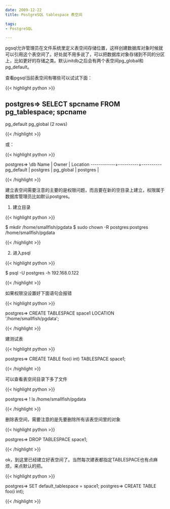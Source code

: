 ```yaml
---
date: 2009-12-22
title: PostgreSQL tablespace 表空间

tags:
- PostgreSQL

---
```


pgsql允许管理员在文件系统里定义表空间存储位置，这样创建数据库对象时候就可以引用这个表空间了。好处就不用多说了，可以把数据库对象存储到不同的分区上，比如更好的存储之类。默认initdb之后会有两个表空间pg_global和pg_default。

查看pgsql当前表空间有哪些可以试试下面：

{{< highlight python >}}

postgres=> SELECT spcname FROM pg_tablespace;
  spcname
------------
 pg_default
 pg_global
(2 rows)

{{< /highlight >}}

或：

{{< highlight python >}}

postgres=> \db
    Name    |  Owner   | Location
------------+----------+----------
 pg_default | postgres |
 pg_global  | postgres |

{{< /highlight >}}

建立表空间需要注意的主要的是权限问题，而且要在新的空目录上建立，权限属于数据库管理员比如默认postgres。

1. 建立目录

{{< highlight python >}}

$ mkdir /home/smallfish/pgdata
$ sudo chown -R postgres:postgres /home/smallfish/pgdata

{{< /highlight >}}

2. 进入psql

{{< highlight python >}}

$ psql -U postgres -h 192.168.0.122

{{< /highlight >}}

如果权限没设置好下面语句会报错

{{< highlight python >}}

postgres=> CREATE TABLESPACE space1 LOCATION '/home/smallfish/pgdata';

{{< /highlight >}}

建测试表

{{< highlight python >}}

postgres=> CREATE TABLE foo(i int) TABLESPACE space1;

{{< /highlight >}}

可以查看表空间目录下多了文件

{{< highlight python >}}

postgres=> \! ls /home/smallfish/pgdata

{{< /highlight >}}

删除表空间，需要注意的是先要删除所有该表空间里的对象

{{< highlight python >}}

postgres=> DROP TABLESPACE space1;

{{< /highlight >}}

ok，到这里已经建立好表空间了。当然每次建表都指定TABLESPACE也有点麻烦，来点默认的把。

{{< highlight python >}}

postgres=> SET default_tablespace = space1;
postgres=> CREATE TABLE foo(i int);

{{< /highlight >}}


